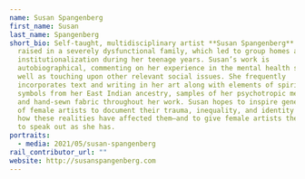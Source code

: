 ```yaml
---
name: Susan Spangenberg
first_name: Susan
last_name: Spangenberg
short_bio: Self-taught, multidisciplinary artist **Susan Spangenberg** was
  raised in a severely dysfunctional family, which led to group homes and
  institutionalization during her teenage years. Susan’s work is
  autobiographical, commenting on her experience in the mental health system as
  well as touching upon other relevant social issues. She frequently
  incorporates text and writing in her art along with elements of spiritual
  symbols from her East Indian ancestry, samples of her psychotropic medication,
  and hand-sewn fabric throughout her work. Susan hopes to inspire generations
  of female artists to document their trauma, inequality, and identity and show
  how these realities have affected them–and to give female artists the freedom
  to speak out as she has.
portraits:
  - media: 2021/05/susan-spangenberg
rail_contributor_url: ""
website: http://susanspangenberg.com
---
```

